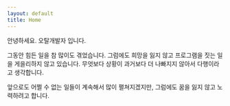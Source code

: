 ```yaml
---
layout: default
title: Home
---
```


안녕하세요. 오탈개발자 입니다.

그동안 힘든 일을 참 많이도 겪었습니다. 그럼에도 희망을 잃지 않고 프로그램을 짓는 일을 게을리하지 않고 있습니다. 무엇보다 상황이 과거보다 더 나빠지지 않아서 다행이라고 생각합니다.

앞으로도 어쩔 수 없는 일들이 계속해서 많이 펼쳐지겠지만, 그럼에도 꿈을 잃지 않고 노력하려고 합니다.

